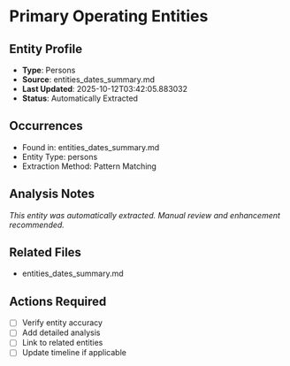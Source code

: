 # Primary Operating Entities

## Entity Profile
- **Type**: Persons
- **Source**: entities_dates_summary.md
- **Last Updated**: 2025-10-12T03:42:05.883032
- **Status**: Automatically Extracted

## Occurrences
- Found in: entities_dates_summary.md
- Entity Type: persons
- Extraction Method: Pattern Matching

## Analysis Notes
*This entity was automatically extracted. Manual review and enhancement recommended.*

## Related Files
- entities_dates_summary.md

## Actions Required
- [ ] Verify entity accuracy
- [ ] Add detailed analysis
- [ ] Link to related entities
- [ ] Update timeline if applicable
